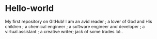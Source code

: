 # Hello-world
My first repository on GitHub!
I am an avid reader ; a lover of God and His children ; a chemical engineer ; a software engineer and developer ; a virtual assistant ; a creative writer; jack of some trades lol:. 
